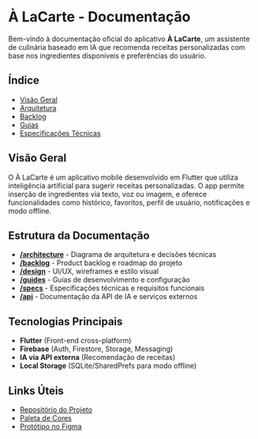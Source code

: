 # À LaCarte - Documentação

Bem-vindo à documentação oficial do aplicativo **À LaCarte**, um assistente de culinária baseado em IA que recomenda receitas personalizadas com base nos ingredientes disponíveis e preferências do usuário.

## Índice

- [Visão Geral](#visão-geral)
- [Arquitetura](#arquitetura)
- [Backlog](#backlog)
- [Guias](#guias)
- [Especificações Técnicas](#especificações-técnicas)

## Visão Geral

O À LaCarte é um aplicativo mobile desenvolvido em Flutter que utiliza inteligência artificial para sugerir receitas personalizadas. O app permite inserção de ingredientes via texto, voz ou imagem, e oferece funcionalidades como histórico, favoritos, perfil de usuário, notificações e modo offline.

## Estrutura da Documentação

- **[/architecture](./architecture/)** - Diagrama de arquitetura e decisões técnicas
- **[/backlog](./backlog/)** - Product backlog e roadmap do projeto
- **[/design](./design/)** - UI/UX, wireframes e estilo visual
- **[/guides](./guides/)** - Guias de desenvolvimento e configuração
- **[/specs](./specs/)** - Especificações técnicas e requisitos funcionais
- **[/api](./api/)** - Documentação da API de IA e serviços externos

## Tecnologias Principais

- **Flutter** (Front-end cross-platform)
- **Firebase** (Auth, Firestore, Storage, Messaging)
- **IA via API externa** (Recomendação de receitas)
- **Local Storage** (SQLite/SharedPrefs para modo offline)

## Links Úteis

- [Repositório do Projeto](https://github.com/seu-usuario/a-lacarte)
- [Paleta de Cores](https://coolors.co/3d9970-fdfdfd-333333-e1ad01)
- [Protótipo no Figma](#) <!-- Adicione o link quando disponível -->
